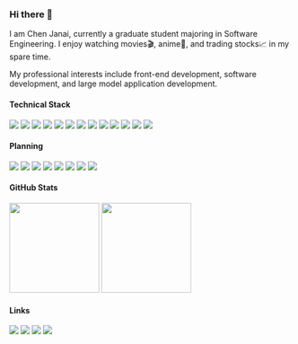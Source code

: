 ### Hi there 👋

I am Chen Janai, currently a graduate student majoring in Software Engineering. I enjoy watching movies🎬, anime🌸, and trading stocks📈 in my spare time.

My professional interests include front-end development, software development, and large model application development.

#### Technical Stack

<div>
    <a href="https://developer.mozilla.org/en-US/docs/Web/HTML"><img src="https://img.shields.io/badge/HTML-E34F26?logo=html5&logoColor=fff&style=flat"></a>
    <a href="https://developer.mozilla.org/en-US/docs/Web/CSS"><img src="https://img.shields.io/badge/CSS-663399?logo=css&logoColor=fff&style=flat"></a>
    <a href="https://developer.mozilla.org/en-US/docs/Web/JavaScript"><img src="https://img.shields.io/badge/JavaScript-F7DF1E?logo=javascript&logoColor=fff&style=flat"></a>
    <a href="https://www.typescriptlang.org/"><img src="https://img.shields.io/badge/TypeScript-3178C6?logo=typescript&logoColor=fff&style=flat"></a>
    <a href="https://vuejs.org/"><img src="https://img.shields.io/badge/Vue.js-4FC08D?logo=vue.js&logoColor=fff&style=flat"></a>
    <a href="https://react.dev/"><img src="https://img.shields.io/badge/React-61DAFB?logo=react&logoColor=fff&style=flat"></a>
    <a href="https://sass-lang.com/"><img src="https://img.shields.io/badge/SCSS-CC6699?logo=sass&logoColor=fff&style=flat"></a>
    <a href="https://vite.dev/"><img src="https://img.shields.io/badge/Vite-646CFF?logo=vite&logoColor=fff&style=flat"></a>
    <a href="https://pnpm.io/"><img src="https://img.shields.io/badge/pnpm-F69220?logo=pnpm&logoColor=fff&style=flat"></a>
    <a href="https://www.electronjs.org/"><img src="https://img.shields.io/badge/Electron-47848F?logo=electron&logoColor=fff&style=flat"></a>
    <a href="https://nodejs.org/"><img src="https://img.shields.io/badge/Node.js-5FA04E?logo=node.js&logoColor=fff&style=flat"></a>
    <a href="https://www.python.org/"><img src="https://img.shields.io/badge/Python-3776AB?logo=python&logoColor=fff&style=flat"></a>
    <a href="https://cplusplus.com/"><img src="https://img.shields.io/badge/C++-00599C?logo=cplusplus&logoColor=fff&style=flat"></a>
</div>

#### Planning

<div>
    <a href="https://tailwindcss.com/"><img src="https://img.shields.io/badge/Tailwind_CSS-06B6D4?logo=tailwindcss&logoColor=fff&style=flat"></a>
    <a href="https://nextjs.org/"><img src="https://img.shields.io/badge/Next.js-000000?logo=next.js&logoColor=fff&style=flat"></a>
    <a href="https://reactnative.dev/"><img src="https://img.shields.io/badge/React_Native-087ea4?logo=react&logoColor=fff&style=flat"></a>
    <a href="https://www.docker.com/"><img src="https://img.shields.io/badge/Docker-2496ED?logo=docker&logoColor=fff&style=flat"></a>
    <a href="https://www.rust-lang.org/"><img src="https://img.shields.io/badge/Rust-000000?logo=rust&logoColor=fff&style=flat"></a>
    <a href="https://v2.tauri.app/"><img src="https://img.shields.io/badge/Tauri-24C8D8?logo=tauri&logoColor=fff&style=flat"></a>
    <a href="https://flutter.dev/"><img src="https://img.shields.io/badge/Flutter-02569B?logo=flutter&logoColor=fff&style=flat"></a>
    <a href="https://www.mysql.com/"><img src="https://img.shields.io/badge/MySQL-4479A1?logo=mysql&logoColor=fff&style=flat"></a>
</div>

#### GitHub Stats

<div>
    <img height="160px" src="https://github-readme-stats.vercel.app/api?username=HiMeditator&show_icons=true&theme=gruvbox" />
    <img height="160px" src="https://github-readme-stats.vercel.app/api/top-langs/?username=HiMeditator&layout=compact&theme=gruvbox" />
</div>

#### Links

<div>
    <a href="mailto:hironin@foxmail.com"><img src="https://img.shields.io/badge/email-hironin@foxmail.com-red"></a>
    <a href="https://himeditator.github.io"><img src="https://img.shields.io/badge/himeditator.github.io-181717?logo=github&logoColor=fff&style=flat"></a>
    <a href="https://space.bilibili.com/629971797"><img src="https://img.shields.io/badge/Bilibili-00A1D6?logo=bilibili&logoColor=fff&style=flat"></a>
    <a href="https://blog.csdn.net/Hi_KER"><img src="https://img.shields.io/badge/CSDN-FC5531?logo=csdn&logoColor=fff&style=flat"></a>
</div>